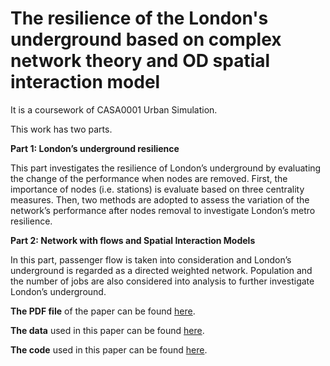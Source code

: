 # The resilience of the London's underground based on complex network theory and OD spatial interaction model

It is a coursework of CASA0001 Urban Simulation.

This work has two parts.

**Part 1: London’s underground resilience**

This part investigates the resilience of London’s underground by evaluating the change of the performance when nodes are removed. First, the importance of nodes (i.e. stations) is evaluate based on three centrality measures. Then, two methods are adopted to assess the variation of the network’s performance after nodes removal to investigate London’s metro resilience.

**Part 2: Network with flows and Spatial Interaction Models**

In this part, passenger flow is taken into consideration and London’s underground is regarded as a directed weighted network. Population and the number of jobs are also considered into analysis to further investigate London’s underground.

**The PDF file** of the paper can be found [here](https://github.com/yutong-xia/The-resilience-of-the-London-underground/blob/main/The%20resilience%20of%20the%20London's%20underground.pdf).

**The data** used in this paper can be found [here](https://github.com/yutong-xia/The-resilience-of-the-London-underground/tree/main/data).

**The code** used in this paper can be found [here](https://github.com/yutong-xia/The-resilience-of-the-London-underground/tree/main/code).
